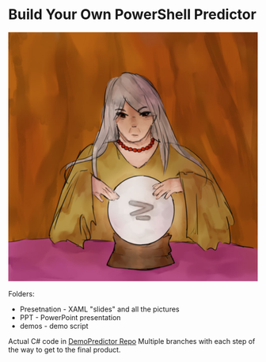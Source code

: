 # Build Your Own PowerShell Predictor
![PowerShell Predictor/ Hania Bielawska](Presentation/Media/PowerShell-Predictors.jpg)


Folders:
- Presetnation - XAML "slides" and all the pictures
- PPT - PowerPoint presentation
- demos - demo script

Actual C# code in [DemoPredictor Repo](https://github.com/bielawb/DemoPredictor)
Multiple branches with each step of the way to get to the final product.
